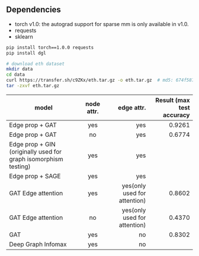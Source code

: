 Dependencies
------------
- torch v1.0: the autograd support for sparse mm is only available in v1.0.
- requests
- sklearn

```bash
pip install torch==1.0.0 requests
pip install dgl
```

```bash
# download eth dataset
mkdir data
cd data
curl https://transfer.sh/c9ZKx/eth.tar.gz -o eth.tar.gz  # md5: 674f5875c8d2271fcd5f36607194762e
tar -zxvf eth.tar.gz
```



| model           | node attr.     | edge attr.  |  Result (max test accuracy |
| -------------   |:--------------:| -----------:| -------------: |
| Edge prop + GAT | yes            |  yes        | 0.9261|
| Edge prop + GAT | no            |  yes        | 0.6774|
| Edge prop + GIN (originally used for graph isomorphism testing) | yes            |  yes        | |
| Edge prop + SAGE| yes            |  yes        | |
| GAT Edge attention | yes         |  yes(only used for attention)        | 0.8602|
| GAT Edge attention | no         |  yes(only used for attention)        | 0.4370|
| GAT             | yes            |  no         | 0.8302|
| Deep Graph Infomax| yes            |  no         | |

